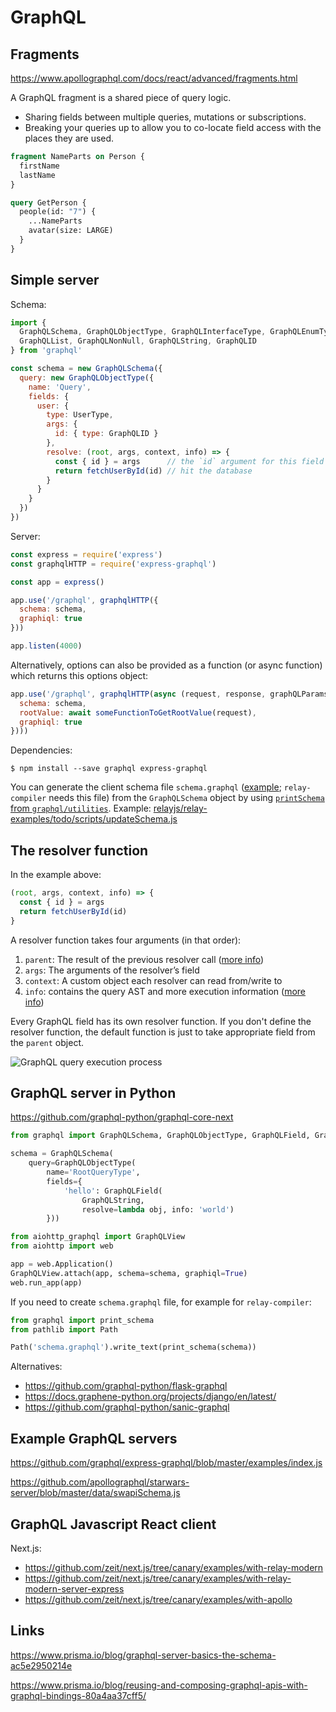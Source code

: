 GraphQL
=======

Fragments
---------

https://www.apollographql.com/docs/react/advanced/fragments.html

A GraphQL fragment is a shared piece of query logic.

- Sharing fields between multiple queries, mutations or subscriptions.
- Breaking your queries up to allow you to co-locate field access with the places they are used.

```graphql
fragment NameParts on Person {
  firstName
  lastName
}

query GetPerson {
  people(id: "7") {
    ...NameParts
    avatar(size: LARGE)
  }
}
```

Simple server
-------------

Schema:

```javascript
import { 
  GraphQLSchema, GraphQLObjectType, GraphQLInterfaceType, GraphQLEnumType,
  GraphQLList, GraphQLNonNull, GraphQLString, GraphQLID
} from 'graphql'

const schema = new GraphQLSchema({
  query: new GraphQLObjectType({
    name: 'Query',
    fields: {
      user: {
        type: UserType,
        args: {
          id: { type: GraphQLID }
        },
        resolve: (root, args, context, info) => {
          const { id } = args      // the `id` argument for this field is declared above
          return fetchUserById(id) // hit the database
        }
      }
    }
  })
})
```

Server:

```javascript
const express = require('express')
const graphqlHTTP = require('express-graphql')

const app = express()

app.use('/graphql', graphqlHTTP({
  schema: schema,
  graphiql: true
}))

app.listen(4000)
```

Alternatively, options can also be provided as a function (or async function) which returns this options object:

```javascript
app.use('/graphql', graphqlHTTP(async (request, response, graphQLParams) => ({
  schema: schema,
  rootValue: await someFunctionToGetRootValue(request),
  graphiql: true
})))
```

Dependencies:

```shell
$ npm install --save graphql express-graphql
```

You can generate the client schema file `schema.graphql` ([example](https://github.com/zeit/next.js/blob/canary/examples/with-relay-modern-server-express/server/schema.graphql); `relay-compiler` needs this file) from the `GraphQLSchema` object by using [`printSchema` from `graphql/utilities`](https://graphql.org/graphql-js/utilities/#printschema). Example: [relayjs/relay-examples/todo/scripts/updateSchema.js](https://github.com/relayjs/relay-examples/blob/master/todo/scripts/updateSchema.js)


The resolver function
---------------------

In the example above:

```javascript
(root, args, context, info) => {
  const { id } = args
  return fetchUserById(id)
}
```

A resolver function takes four arguments (in that order):

1. `parent`: The result of the previous resolver call ([more info](https://www.prisma.io/blog/graphql-server-basics-the-schema-ac5e2950214e#9d03))
2. `args`: The arguments of the resolver’s field
3. `context`: A custom object each resolver can read from/write to
4. `info`: contains the query AST and more execution information ([more info](https://www.prisma.io/blog/graphql-server-basics-demystifying-the-info-argument-in-graphql-resolvers-6f26249f613a))

Every GraphQL field has its own resolver function. If you don't define the resolver function, the default function is just to take appropriate field from the `parent` object.

![GraphQL query execution process](https://cdn-images-1.medium.com/max/2880/1*2UStyS7v3NIZKl2cLsBtYA.png)


GraphQL server in Python
------------------------

https://github.com/graphql-python/graphql-core-next

```python
from graphql import GraphQLSchema, GraphQLObjectType, GraphQLField, GraphQLString

schema = GraphQLSchema(
    query=GraphQLObjectType(
        name='RootQueryType',
        fields={
            'hello': GraphQLField(
                GraphQLString,
                resolve=lambda obj, info: 'world')
        }))

from aiohttp_graphql import GraphQLView
from aiohttp import web

app = web.Application()
GraphQLView.attach(app, schema=schema, graphiql=True)
web.run_app(app)
```

If you need to create `schema.graphql` file, for example for `relay-compiler`:

```python
from graphql import print_schema
from pathlib import Path

Path('schema.graphql').write_text(print_schema(schema))
```

Alternatives:

- https://github.com/graphql-python/flask-graphql
- https://docs.graphene-python.org/projects/django/en/latest/
- https://github.com/graphql-python/sanic-graphql


Example GraphQL servers
-----------------------

https://github.com/graphql/express-graphql/blob/master/examples/index.js

https://github.com/apollographql/starwars-server/blob/master/data/swapiSchema.js


GraphQL Javascript React client
-------------------------------

Next.js:

- https://github.com/zeit/next.js/tree/canary/examples/with-relay-modern
- https://github.com/zeit/next.js/tree/canary/examples/with-relay-modern-server-express
- https://github.com/zeit/next.js/tree/canary/examples/with-apollo


Links
-----

https://www.prisma.io/blog/graphql-server-basics-the-schema-ac5e2950214e

https://www.prisma.io/blog/reusing-and-composing-graphql-apis-with-graphql-bindings-80a4aa37cff5/

